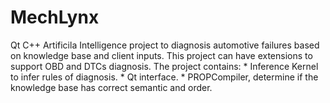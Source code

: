 # MechLynx
Qt C++ Artificila Intelligence project to diagnosis automotive failures based on knowledge base and client inputs.
  This project can have extensions to support OBD and DTCs diagnosis.
  The project contains: 
    * Inference Kernel to infer rules of diagnosis.
    * Qt interface.
    * PROPCompiler, determine if the knowledge base has correct semantic and order.

